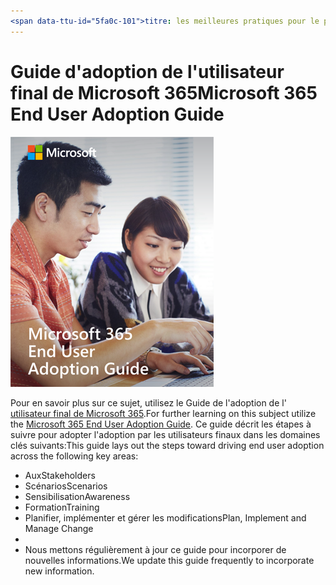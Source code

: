 ```yaml
---
<span data-ttu-id="5fa0c-101">titre: les meilleures pratiques pour le programme de champion-Guide de l'adoption des utilisateurs finaux Microsoft 365 Description: # Drive adoption of Office 365 avec notre programme champion Best Practices Author: {github-ID} # karuanag ms. Author: {ms-alias} # karuanag  ms. Date: {@date} # 02/01/2019 ms. rubrique: Getting-Started # How-to</span><span class="sxs-lookup"><span data-stu-id="5fa0c-101">title:                     # Champion Program Best Practices - Microsoft 365 End User Adoption Guide description:               # Drive adoption of Office 365 with our Champion Program best practices author: {github-id}        # karuanag ms.author: {ms-alias}      # karuanag ms.date: {@date}           # 02/01/2019 ms.topic: getting-started  # how-to</span></span>
---
```


# <a name="microsoft-365-end-user-adoption-guide"></a><span data-ttu-id="5fa0c-102">Guide d'adoption de l'utilisateur final de Microsoft 365</span><span class="sxs-lookup"><span data-stu-id="5fa0c-102">Microsoft 365 End User Adoption Guide</span></span>

![Guide d'adoption de Microsoft 365](media/m365euguide.png)

<span data-ttu-id="5fa0c-104">Pour en savoir plus sur ce sujet, utilisez le Guide de l'adoption de l' [utilisateur final de Microsoft 365](https://aka.ms/adoptionguide).</span><span class="sxs-lookup"><span data-stu-id="5fa0c-104">For further learning on this subject utilize the [Microsoft 365 End User Adoption Guide](https://aka.ms/adoptionguide).</span></span> <span data-ttu-id="5fa0c-105">Ce guide décrit les étapes à suivre pour adopter l'adoption par les utilisateurs finaux dans les domaines clés suivants:</span><span class="sxs-lookup"><span data-stu-id="5fa0c-105">This guide lays out the steps toward driving end user adoption across the following key areas:</span></span>

- <span data-ttu-id="5fa0c-106">Aux</span><span class="sxs-lookup"><span data-stu-id="5fa0c-106">Stakeholders</span></span>
- <span data-ttu-id="5fa0c-107">Scénarios</span><span class="sxs-lookup"><span data-stu-id="5fa0c-107">Scenarios</span></span>
- <span data-ttu-id="5fa0c-108">Sensibilisation</span><span class="sxs-lookup"><span data-stu-id="5fa0c-108">Awareness</span></span>
- <span data-ttu-id="5fa0c-109">Formation</span><span class="sxs-lookup"><span data-stu-id="5fa0c-109">Training</span></span> 
- <span data-ttu-id="5fa0c-110">Planifier, implémenter et gérer les modifications</span><span class="sxs-lookup"><span data-stu-id="5fa0c-110">Plan, Implement and Manage Change</span></span>
- 
- <span data-ttu-id="5fa0c-111">Nous mettons régulièrement à jour ce guide pour incorporer de nouvelles informations.</span><span class="sxs-lookup"><span data-stu-id="5fa0c-111">We update this guide frequently to incorporate new information.</span></span>